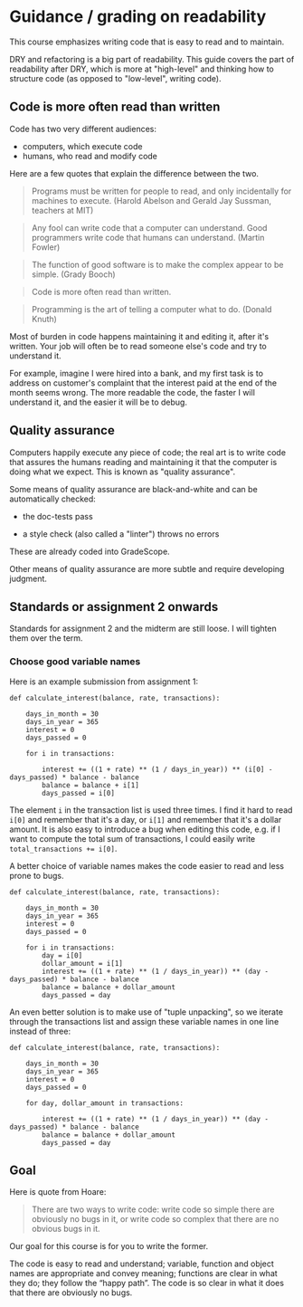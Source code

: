 # Guidance / grading on readability

This course emphasizes writing code that is easy to read and to maintain.

DRY and refactoring is a big part of readability. This guide covers the part of readability after DRY, which is more at "high-level" and thinking how to structure code (as opposed to "low-level", writing code).

## Code is more often read than written

Code has two very different audiences:

- computers, which execute code
- humans, who read and modify code

Here are a few quotes that explain the difference between the two.

> Programs must be written for people to read, and only incidentally for machines to execute. (Harold Abelson and Gerald Jay Sussman, teachers at MIT)

> Any fool can write code that a computer can understand. Good programmers write code that humans can understand. (Martin Fowler)

> The function of good software is to make the complex appear to be simple. (Grady Booch)

> Code is more often read than written.

> Programming is the art of telling a computer what to do. (Donald Knuth)

Most of burden in code happens maintaining it and editing it, after it's written. Your job will often be to read someone else's code and try to understand it.

For example, imagine I were hired into a bank, and my first task is to address on customer's complaint that the interest paid at the end of the month seems wrong. The more readable the code, the faster I will understand it, and the easier it will be to debug.

## Quality assurance

Computers happily execute any piece of code; the real art is to write code that assures the humans reading and maintaining it that the computer is doing what we expect. This is known as "quality assurance".

Some means of quality assurance are black-and-white and can be automatically checked:

- the doc-tests pass

- a style check (also called a "linter") throws no errors

These are already coded into GradeScope.

Other means of quality assurance are more subtle and require developing judgment.

## Standards or assignment 2 onwards

Standards for assignment 2 and the midterm are still loose. I will tighten them over the term.

### Choose good variable names

Here is an example submission from assignment 1:

```
def calculate_interest(balance, rate, transactions):

    days_in_month = 30
    days_in_year = 365
    interest = 0
    days_passed = 0
    
    for i in transactions:

        interest += ((1 + rate) ** (1 / days_in_year)) ** (i[0] - days_passed) * balance - balance
        balance = balance + i[1]
        days_passed = i[0]
```

The element `i` in the transaction list is used three times. I find it hard to read `i[0]` and remember that it's a day, or `i[1]` and remember that it's a dollar amount. It is also easy to introduce a bug when editing this code, e.g. if I want to compute the total sum of transactions, I could easily write `total_transactions += i[0]`.

A better choice of variable names makes the code easier to read and less prone to bugs.

```
def calculate_interest(balance, rate, transactions):

    days_in_month = 30
    days_in_year = 365
    interest = 0
    days_passed = 0
    
    for i in transactions:
        day = i[0]
        dollar_amount = i[1]
        interest += ((1 + rate) ** (1 / days_in_year)) ** (day - days_passed) * balance - balance
        balance = balance + dollar_amount
        days_passed = day
```

An even better solution is to make use of "tuple unpacking", so we iterate through the transactions list and assign these variable names in one line instead of three:

```
def calculate_interest(balance, rate, transactions):

    days_in_month = 30
    days_in_year = 365
    interest = 0
    days_passed = 0
    
    for day, dollar_amount in transactions:

        interest += ((1 + rate) ** (1 / days_in_year)) ** (day - days_passed) * balance - balance
        balance = balance + dollar_amount
        days_passed = day
```

## Goal

Here is quote from Hoare:

> There are two ways to write code: write code so simple there are obviously no bugs in it, or write code so complex that there are no obvious bugs in it.

Our goal for this course is for you to write the former.

The code is easy to read and understand; variable, function and object names are appropriate and convey meaning; functions are clear in what they do; they follow the “happy path”. The code is so clear in what it does that there are obviously no bugs. 



